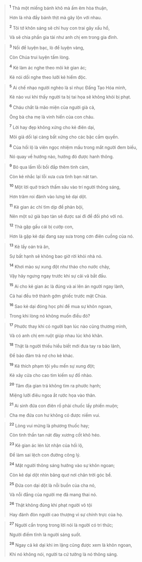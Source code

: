 
> <sup><b>1</b></sup> Thà một miếng bánh khô mà ấm êm hòa thuận,
> 
> Hơn là nhà đầy bánh thịt mà gây lộn với nhau.
> 
> <sup><b>2</b></sup> Tôi tớ khôn sáng sẽ chỉ huy con trai gây xấu hổ,
> 
> Và sẽ chia phần gia tài như anh chị em trong gia đình.
>


> <sup><b>3</b></sup> Nồi để luyện bạc, lò để luyện vàng,
> 
> Còn Chúa trui luyện tấm lòng.
> 
> <sup><b>4</b></sup> Kẻ làm ác nghe theo môi kẻ gian ác;
> 
> Kẻ nói dối nghe theo lưỡi kẻ hiểm độc.
>


> <sup><b>5</b></sup> Ai chế nhạo người nghèo là sỉ nhục Ðấng Tạo Hóa mình,
> 
> Kẻ nào vui khi thấy người ta bị tai họa sẽ không khỏi bị phạt.
> 
> <sup><b>6</b></sup> Cháu chắt là mão miện của người già cả,
> 
> Ông bà cha mẹ là vinh hiển của con cháu.
> 
> <sup><b>7</b></sup> Lời hay đẹp không xứng cho kẻ điên dại,
> 
> Môi giả dối lại càng bất xứng cho các bậc cầm quyền.
> 
> <sup><b>8</b></sup> Của hối lộ là viên ngọc nhiệm mầu trong mắt người đem biếu,
> 
> Nó quay về hướng nào, hướng đó được hanh thông.
>


> <sup><b>9</b></sup> Bỏ qua lầm lỗi bồi đắp thêm tình cảm,
> 
> Còn kẻ nhắc lại lỗi xưa cưa tình bạn nát tan.
> 
> <sup><b>10</b></sup> Một lời quở trách thấm sâu vào trí người thông sáng,
> 
> Hơn trăm roi đánh vào lưng kẻ dại dột.
> 
> <sup><b>11</b></sup> Kẻ gian ác chỉ tìm dịp để phản bội,
> 
> Nên một sứ giả bạo tàn sẽ được sai đi để đối phó với nó.
> 
> <sup><b>12</b></sup> Thà gặp gấu cái bị cướp con,
> 
> Hơn là gặp kẻ dại đang say sưa trong cơn điên cuồng của nó.
>


> <sup><b>13</b></sup> Kẻ lấy oán trả ân,
> 
> Sự bất hạnh sẽ không bao giờ rời khỏi nhà nó.
> 
> <sup><b>14</b></sup> Khơi mào sự xung đột như tháo cho nước chảy,
> 
> Vậy hãy ngưng ngay trước khi sự cãi vã bắt đầu.
> 
> <sup><b>15</b></sup> Ai cho kẻ gian ác là đúng và ai lên án người ngay lành,
> 
> Cả hai đều trở thành gớm ghiếc trước mặt Chúa.
> 
> <sup><b>16</b></sup> Sao kẻ dại đóng học phí để mua sự khôn ngoan,
> 
> Trong khi lòng nó không muốn điều đó?
>


> <sup><b>17</b></sup> Phước thay khi có người bạn lúc nào cũng thương mình,
> 
> Và có anh chị em ruột giúp nhau lúc khó khăn.
> 
> <sup><b>18</b></sup> Thật là người thiếu hiểu biết mới đưa tay ra bảo lãnh,
> 
> Ðể bảo đảm trả nợ cho kẻ khác.
> 
> <sup><b>19</b></sup> Kẻ thích phạm tội yêu mến sự xung đột;
> 
> Kẻ xây cửa cho cao tìm kiếm sự đổ nhào.
> 
> <sup><b>20</b></sup> Tâm địa gian trá không tìm ra phước hạnh;
> 
> Miệng lưỡi điêu ngoa ắt rước họa vào thân.
> 
> <sup><b>21</b></sup> Ai sinh đứa con điên rồ phải chuốc lấy phiền muộn;
> 
> Cha mẹ đứa con hư không có được niềm vui.
>


> <sup><b>22</b></sup> Lòng vui mừng là phương thuốc hay;
> 
> Còn tinh thần tan nát đày xương cốt khô héo.
> 
> <sup><b>23</b></sup> Kẻ gian ác lén lút nhận của hối lộ,
> 
> Ðể làm sai lệch con đường công lý.
> 
> <sup><b>24</b></sup> Mặt người thông sáng hướng vào sự khôn ngoan;
> 
> Còn kẻ dại dột nhìn bâng quơ nơi chân trời góc bể.
> 
> <sup><b>25</b></sup> Ðứa con dại dột là nỗi buồn của cha nó,
> 
> Và nỗi đắng của người mẹ đã mang thai nó.
> 
> <sup><b>26</b></sup> Thật không đúng khi phạt người vô tội
> 
> Hay đánh đòn người cao thượng vì sự chính trực của họ.
>


> <sup><b>27</b></sup> Người cẩn trọng trong lời nói là người có tri thức;
> 
> Người điềm tĩnh là người sáng suốt.
> 
> <sup><b>28</b></sup> Ngay cả kẻ dại khi im lặng cũng được xem là khôn ngoan,
> 
> Khi nó không nói, người ta cứ tưởng là nó thông sáng.
>


